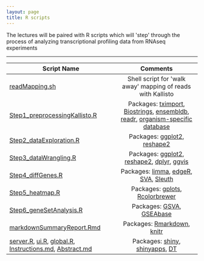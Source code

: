 ```yaml
---
layout: page
title: R scripts
---
```


The lectures will be paired with R scripts which will 'step' through the process of analyzing transcriptional profiling data from RNAseq experiments

----

|	Script Name	|	Comments	|
|---------|:-----------:|
[readMapping.sh](http://DIYtranscriptomics.github.io/Code/files/readMapping.sh) 	|	Shell script for 'walk away' mapping of reads with Kallisto
[Step1_preprocessingKallisto.R](http://DIYtranscriptomics.github.io/Code/files/Step1_preprocessingKallisto.R) 	|	Packages: [tximport](http://bioconductor.org/packages/release/bioc/html/tximport.html), [Biostrings](https://bioconductor.org/packages/release/bioc/html/Biostrings.html), [ensembldb](https://bioconductor.org/packages/release/bioc/html/ensembldb.html), [readr](https://cran.r-project.org/web/packages/readr/README.html), [organism-specific database](https://www.bioconductor.org/packages/release/BiocViews.html#___AnnotationData)
[Step2_dataExploration.R](http://DIYtranscriptomics.github.io/Code/files/Step2_dataExploration.R) 	|	Packages: [ggplot2](http://ggplot2.org/), [reshape2](http://had.co.nz/reshape/)
[Step3_dataWrangling.R](http://DIYtranscriptomics.github.io/Code/files/Step3_dataWrangling.R) 	|	Packages: [ggplot2](http://ggplot2.org/), [reshape2](http://had.co.nz/reshape/), [dplyr](http://genomicsclass.github.io/book/pages/dplyr_tutorial.html), [ggvis](http://ggvis.rstudio.com/)
[Step4_diffGenes.R](http://DIYtranscriptomics.github.io/Code/files/Step4_diffGenes.R) 	|	Packages: [limma](https://bioconductor.org/packages/release/bioc/html/limma.html), [edgeR](https://bioconductor.org/packages/release/bioc/html/edgeR.html), [SVA](https://bioconductor.org/packages/release/bioc/html/sva.html), [Sleuth](http://pachterlab.github.io/sleuth/)
[Step5_heatmap.R](http://DIYtranscriptomics.github.io/Code/files/Step5_heatmap.R) 	|	Packages: [gplots](https://cran.r-project.org/web/packages/gplots/index.html), [Rcolorbrewer](http://earlglynn.github.io/RNotes/package/RColorBrewer/index.html)
[Step6_geneSetAnalysis.R](http://DIYtranscriptomics.github.io/Code/files/Step6_geneSetAnalysis.R) 	|	Packages: [GSVA](http://bioconductor.org/packages/release/bioc/vignettes/GSVA/inst/doc/GSVA.pdf), [GSEAbase](http://bioconductor.org/packages/release/bioc/html/GSEABase.html)
[markdownSummaryReport.Rmd](http://DIYtranscriptomics.github.io/Code/files/markdownSummaryReport.Rmd) 	|	Packages: [Rmarkdown](http://rmarkdown.rstudio.com/), [knitr](http://yihui.name/knitr/)
[server.R](http://DIYtranscriptomics.github.io/Code/files/server.R), [ui.R](http://DIYtranscriptomics.github.io/Code/files/ui.R), [global.R](http://DIYtranscriptomics.github.io/Code/files/global.R), [Instructions.md](http://DIYtranscriptomics.github.io/Code/files/Instructions.md), [Abstract.md](http://DIYtranscriptomics.github.io/Code/files/Abstract.md)	|	Packages: [shiny](http://shiny.rstudio.com/), [shinyapps](https://www.shinyapps.io/), [DT](https://rstudio.github.io/DT/)